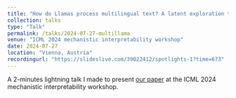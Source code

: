 ```yaml
---
title: "How do Llamas process multilingual text? A latent exploration through activation patching"
collection: talks
type: "Talk"
permalink: /talks/2024-07-27-multillama
venue: "ICML 2024 mechanistic interpretability workshop"
date: 2024-07-27
location: "Vienna, Austria"
recordingurl: "https://slideslive.com/39022412/spotlights-1?time=673"
---
```


A 2-minutes lightning talk I made to present [our paper](/research/2024-07-llm-english) at the ICML 2024 mechanistic interpretability workshop.
